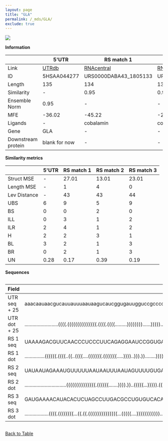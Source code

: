```yaml
---
layout: page
title: "GLA"
permalink: /_mds/GLA/
exclude: true
---
```




![](../../alns_9.28.22/aln_5HSAA044277_1.000.png?raw=true)


**Information**

| | 5'UTR       | RS match 1   | RS match 2  | RS match 3 |
| ---- | ----------- | ----------- | ----------- | ----------- |
| Link | <a href="http://utrdb.ba.itb.cnr.it/getutr/5HSAA044277/1" target="_blank" rel="noopener noreferrer">UTRdb</a>   | <a href="https://rnacentral.org/rna/URS0000DABA43/1805133" target="_blank" rel="noopener noreferrer">RNAcentral</a>     |<a href="https://rnacentral.org/rna/URS000232B406/1618734" target="_blank" rel="noopener noreferrer">RNAcentral</a>  | <a href="https://rnacentral.org/rna/URS0000AB2819/399742" target="_blank" rel="noopener noreferrer">RNAcentral</a>   |
| ID | 5HSAA044277     | URS0000DABA43_1805133     | URS000232B406_1618734     | URS0000AB2819_399742     |
| Length | 135     |  134    | 137   |  135    |
| Similarity | - | 0.95 | 0.94 | 0.95 |
| Ensemble Norm | 0.95 | - | - | - |
| MFE | -36.02 | -45.22 | -24.55 | -42.38 |
| Ligands | - | cobalamin | cobalamin | molybdenum |
| Gene | GLA | - | - | - |
| Downstream protein | blank for now    |    -    | -  | - |


**Similarity metrics**

| | 5'UTR       | RS match 1   | RS match 2  | RS match 3 |
| ---- | ----------- | ----------- | ----------- | ----------- |
| Struct MSE | - | 27.01 | 13.01 | 23.01 |
| Length MSE | - | 1 | 4 | 0 |
| Lev Distance | - | 43 | 43 | 44 |
| UBS| 6 | 9 | 5 | 9 |
| BS | 0 | 0 | 2 | 0 |
| ILL | 0 | 3 | 1 | 2 |
| ILR | 2 | 4 | 1 | 2 |
| H | 2 | 2 | 3 | 1 |
| BL | 3 | 2 | 1 | 3 |
| BR | 0 | 2 | 1 | 3 |
| UN | 0.28 | 0.17 | 0.39 | 0.19 |

**Sequences**


<div style="overflow-x:auto;">

<table>
<colgroup>
<col width="30%" />
<col width="70%" />
</colgroup>
<thead>
<tr class="header">
<th>Field</th>
<th>Description</th>
</tr>
</thead>
<tbody>
<tr>
<td markdown="span">UTR seq + 25 </td>
<td markdown="span"> aaacaauaacgucauuauuuaauaagucaucggugauugguccgccccugagguuaaucuuaaaagcccagguuacccgcggaaauuuaugcuguccggucaccgugacaATGCAGCTGAGGAACCCAGAACTAC </td>
</tr>
<tr>
<td markdown="span">UTR dot + 25  </td>
<td markdown="span"> .........................((((.(((((((((((((((.((((.((((.........))))))))......)))))............)))))))))))))).......(((.......)))......
</td>
</tr>


<tr>
<td markdown="span">RS 1 seq </td>
<td markdown="span"> UAAAAGACGUUCAACCCUCCCUUCAGAGGAAUCCGGUGAAAUUCCGGAGCUGCCGCGCAACGGUGAAGUCCCCGCCAAGGGGAAUAAGCCCGGUCGACUGAUGGGAGGAAAUUCCUUCGCGGGAAGGGGAAGAG
</td>
</tr>


<tr>
<td markdown="span">RS 1 dot </td>
<td markdown="span"> ...............((((((.((((..((..((((....(((((((.(((((((.....))))..))).))........)))))....))))))..)))).))))))...(((((((....))))))).....
</td>
</tr>


<tr>
<td markdown="span">RS 2 seq </td>
<td markdown="span"> UAUAAUAGAAAUGUUUUUAAUAAUUUAAUAGUUUUGUGAUUGGGGAAGUGAGGUGUAAAUCCUCCACAGUGCCGCUACGGUAAUCCCGAGUAAAAUCGAGGGAAAGUCCGAAUACCAAUCAUAAAGUAAGUCCCGAG
</td>
</tr>


<tr>
<td markdown="span">RS 2 dot </td>
<td markdown="span"> ...............................(((((((((((((((.((((((.......)))).))..(((((...))))).((((..(......)..))))...))).....))))))))))))...........
</td>
</tr>


<tr>
<td markdown="span">RS 3 seq </td>
<td markdown="span"> GAUGAAAACAUACACUCUAGCCUUGACGCCUGUGUCACAUGAUAUGGCGCCCUGGCCGUGGCGGUUUCGCCACCAGGGUACAGAAAGAAAUGACUGUGCCUCCCGUAUCUGGAAAGGUGUACAUGGCUUCACAAC
</td>
</tr>


<tr>
<td markdown="span">RS 3 dot </td>
<td markdown="span"> ..................((((.((((((((...((.((.(((((((((((((((...(((((....))))))))))))..................)))....))))))))).)))))).)).)))).......
</td>
</tr>

</tbody>
</table>


</div>


[Back to Table](../../display)
